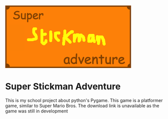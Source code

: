 ![Super Stickman Adventure](https://github.com/hotdoggy8/Super-Stickman-Adventure/blob/main/Platformer/Images/Logo.png?raw=true)
# Super Stickman Adventure
This is my school project about python's Pygame.
This game is a platformer game, similar to Super Mario Bros. The download link is unavailable as the game was still in development
